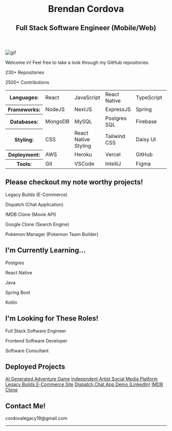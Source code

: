 <body>
  <header>
    <h1>Brendan Cordova</h1>
    <h2>Full Stack Software Engineer (Mobile/Web)</h2>
  </header>
  <main>
    <div>
      <img src="https://media0.giphy.com/media/10AoZDUmPrhguQ/giphy.webp?cid=ecf05e472nbq66zbyg50afzo73ftdh94uog6du9y9r7r1f1m&ep=v1_gifs_search&rid=giphy.webp&ct=g" alt="gif"/>
        <p>Welcome in! Feel free to take a look through my GitHub repositories.</p>
        <p>230+ Repositories</p>
        <p>2500+ Contributions</p>
      </div>
    <table>
      <tbody>
        <tr>
          <th>Languages:</th>
          <td>React</td>
          <td>JavaScript</td>
          <td>React Native</td>
          <td>TypeScript</td>
          <td>Java</td>
          <td>Python</td>
          <td>SQL/NoSQL</td>
          <td>Kotlin</td>
        </tr>
        <tr>
          <th>Frameworks:</th>
          <td>NodeJS</td>
          <td>NextJS</td>
          <td>ExpressJS</td>
          <td>Spring</td>
          <td>JQuery</td>
          <td>Flask</td>
          <td>Django</td>
        </tr>
        <tr>
          <th>Databases:</th>
          <td>MongoDB</td>
          <td>MySQL</td>
          <td>Postgres SQL</td>
          <td>Firebase</td>
          <td>...</td>
          <td>...</td>
          <td>...</td>
        </tr>
        <tr>
          <th>Styling:</th>
          <td>CSS</td>
          <td>React Native Styling</td>
          <td>Tailwind CSS</td>
          <td>Daisy UI</td>
          <td>Bootstrap</td>
          <td>SCSS</td>
          <td>Material UI</td>
        </tr>
        <tr>
          <th>Deployment:</th>
          <td>AWS</td>
          <td>Heroku</td>
          <td>Vercel</td>
          <td>GitHub</td>
          <td>...</td>
          <td>...</td>
          <td>...</td>
        </tr>
        <tr>
          <th>Tools:</th>
          <td>Git</td>
          <td>VSCode</td>
          <td>IntelliJ</td>
          <td>Figma</td>
          <td>Postman</td>
          <td>Miro</td>
          <td>Terminal</td>
        </tr>
      </tbody>
    </table>
    <div>
      <h2>Please checkout my note worthy projects!</h2>
      <p>Legacy Builds (E-Commerce)</p>
      <p>Dispatch (Chat Application)</p>
      <p>IMDB Clone (Movie API)</p>
      <p>Google Clone (Search Engine)</p>
      <p>Pokemon Manager (Pokemon Team Builder)</p>
    </div>
    <div>
      <h2>I'm Currently Learning...</h2>
      <p>Postgres</p>
      <p>React Native</p>
      <p>Java</p>
      <p>Spring Boot</p>
      <p>Kotlin</p>
    </div>
    <div>
     <h2>I'm Looking for These Roles!</h2>
      <p>Full Stack Software Engineer</p>
      <p>Frontend Software Developer</p>
      <p>Software Consultant</p>
    </div>
    <div>
     <h2>Deployed Projects</h2>
      <a href="http://www.aisop.io/">AI Generated Adventure Game</a>
      <a href="http://www.booksbeatsbox.com/">Independent Artist Social Media Platform</a>
      <a href="http://www.legacybuildspc.com/">Legacy Builds E-Commerce Site</a>
      <a href="https://www.linkedin.com/posts/brendan-cordova-2874011ba_update-new-sprints-added-to-project-added-ugcPost-7066596851277250560-6vXH/?utm_source=share&utm_medium=member_desktop">Dispatch Chat App Demo (LinkedIn)</a>
      <a href="https://imdb-clone-cordovalegacy.vercel.app/">IMDB Clone</a>
    </div>
    <div>
      <h2>Contact Me!</h2>
      <p>cordovalegacy19@gmail.com</p>
    </div>
    
  </main>
  <hr>
</body>
<!--
**cordovalegacy/cordovalegacy** is a ✨ _special_ ✨ repository because its `README.md` (this file) appears on your GitHub profile.

Here are some ideas to get you started:

- 🔭 I’m currently working on ...
- 🌱 I’m currently learning ...
- 👯 I’m looking to collaborate on ...
- 🤔 I’m looking for help with ...
- 💬 Ask me about ...
- 📫 How to reach me: ...
- 😄 Pronouns: ...
- ⚡ Fun fact: ...
-->
